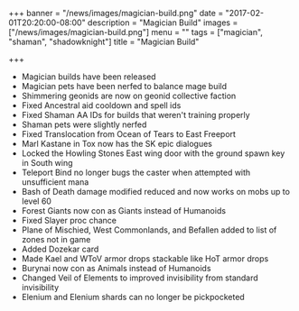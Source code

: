 +++
banner = "/news/images/magician-build.png"
date = "2017-02-01T20:20:00-08:00"
description = "Magician Build"
images = ["/news/images/magician-build.png"]
menu = ""
tags = ["magician", "shaman", "shadowknight"]
title = "Magician Build"

+++
* Magician builds have been released
* Magician pets have been nerfed to balance mage build
* Shimmering geonids are now on geonid collective faction
* Fixed Ancestral aid cooldown and spell ids
* Fixed Shaman AA IDs for builds that weren't training properly
* Shaman pets were slightly nerfed
* Fixed Translocation from Ocean of Tears to East Freeport
* Marl Kastane in Tox now has the SK epic dialogues
* Locked the Howling Stones East wing door with the ground spawn key in South wing
* Teleport Bind no longer bugs the caster when attempted with unsufficient mana
* Bash of Death damage modified reduced and now works on mobs up to level 60
* Forest Giants now con as Giants instead of Humanoids
* Fixed Slayer proc chance
* Plane of Mischied, West Commonlands, and Befallen added to list of zones not in game
* Added Dozekar card
* Made Kael and WToV armor drops stackable like HoT armor drops
* Burynai now con as Animals instead of Humanoids
* Changed Veil of Elements to improved invisibility from standard invisibility
* Elenium and Elenium shards can no longer be pickpocketed
<!--more-->
